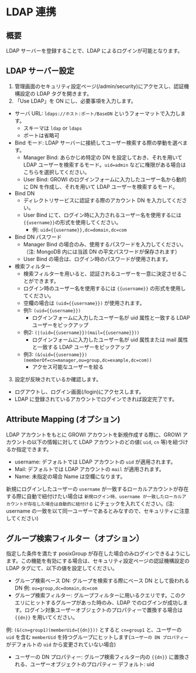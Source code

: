 # LDAP 連携

## 概要
LDAP サーバーを登録することで、LDAP によるログインが可能となります。

## LDAP サーバー設定
1. 管理画面のセキュリティ設定ページ(/admin/security)にアクセスし、認証機構設定の LDAP タグを開きます。
2. 「Use LDAP」を ON にし、必要事項を入力します。
  - サーバ URL: `ldaps://ホスト:ポート/BaseDN` というフォーマットで入力します。
    - スキーマは `ldap` or `ldaps`
    - ポートは省略可
  - Bind モード: LDAP サーバーに接続してユーザー検索する際の挙動を選べます。
    - Manager Bind: あらかじめ特定の DN を設定しておき、それを用いて LDAP ユーザーを検索するモード。`uid=admin` などに権限がある場合はこちらを選択してください。
    - User Bind: GROWI のログインフォームに入力したユーザー名から動的に DN を作成し、それを用いて LDAP ユーザーを検索するモード。
  - Bind DN
    - ディレクトリサービスに認証する際のアカウント DN を入力してください。
    - User Bind にて、ログイン時に入力されるユーザー名を使用するには<code v-pre>{{username}}</code>の形式を使用してください。
      - 例: <code v-pre>uid={{username}},dc=domain,dc=com</code>
  - Bind DN パスワード
    - Manager Bind の場合のみ、使用するパスワードを入力してください。（注: MongoDB 内には当該 DN の平文パスワードが保存されます）
    - User Bind の場合は、ログイン時のパスワードが使用されます。
  - 検索フィルター
    - 検索フィルターを用いると、認証されるユーザーを一意に決定させることができます。
    - ログイン時のユーザー名を使用するには <code v-pre>{{username}}</code> の形式を使用してください。
    - 空欄の場合は <code v-pre>(uid={{username}})</code> が使用されます。
    - 例1: <code v-pre>(uid={{username}})</code>
      - ログインフォームに入力したユーザー名が uid 属性と一致する LDAP ユーザーをピックアップ
    - 例2: <code v-pre>(|(uid={{username}})(mail={{username}}))</code>
      - ログインフォームに入力したユーザー名が uid 属性または mail 属性と一致する LDAP ユーザーをピックアップ
    - 例3: <code v-pre>(&(uid={{username}})(memberOf=cn=manager,ou=group,dc=example,dc=com))</code>
      - アクセス可能なユーザーを絞る
3. 設定が反映されているか確認します。
  - ログアウトし、ログイン画面(/login)にアクセスします。
  - LDAP に登録されているアカウントでログインできれば設定完了です。

## Attribute Mapping (オプション)
LDAP アカウントをもとに GROWI アカウントを新規作成する際に、GROWI アカウントの以下の情報に対して LDAP アカウントのどの値( `uid`, `cn` 等)を紐づけるか指定できます。

- username: デフォルトでは LDAP アカウントの `uid` が適用されます。
- Mail: デフォルトでは LDAP アカウントの `mail` が適用されます。
- Name: 未指定の場合 Name は空欄になります。

<!-- textlint-disable weseek/sentence-length -->
新規にログインしたユーザーの `username` が一致するローカルアカウントが存在する際に自動で紐付けたい場合は `新規ログイン時、username が一致したローカルアカウントが存在した場合は自動的に紐付ける` にチェックを入れてください。(注: username の一致を以て同一ユーザーであるとみなすので、セキュリティに注意してください)
<!-- textlint-enable weseek/sentence-length -->

## グループ検索フィルター（オプション）
指定した条件を満たす posixGroup が存在した場合のみログインできるようにします。この機能を有効にする場合は、セキュリティ設定ページの認証機構設定の LDAP タグにて、以下の値を設定してください。

- グループ検索ベース DN: グループを検索する際にベース DN として扱われる DN
  例: `ou=group,dc=domain,dc=com`
- グループ検索フィルター: グループフィルターに用いるクエリです。このクエリにヒットするグループがあった時のみ、LDAP でのログインが成功します。ログイン対象ユーザーオブジェクトのプロパティーで置換する場合は <code v-pre>{{dn}}</code> を用いてください。
<!-- textlint-disable weseek/sentence-length -->
  例: <code v-pre>(&(cn=group1)(memberUid={{dn}}))</code> とすると `cn=group1` と、ユーザーの `uid` を含む `memberUid` を持つグループにヒットします(`ユーザーの DN プロパティー` がデフォルトの `uid` から変更されていない場合)
<!-- textlint-enable weseek/sentence-length -->
- ユーザーの DN プロパティー: グループ検索フィルター内の <code v-pre>{{dn}}</code> に置換される、ユーザーオブジェクトのプロパティー
  デフォルト: uid
